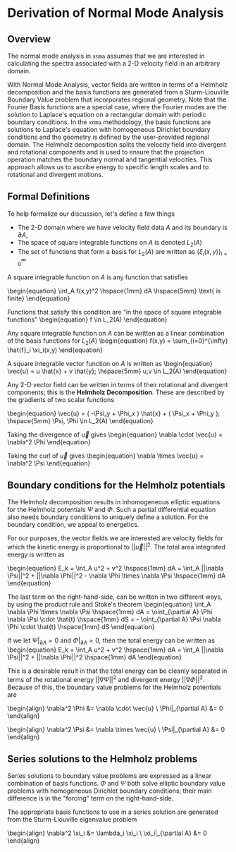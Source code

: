 # Derivation of Normal Mode Analysis


## Overview
The normal mode analysis in `xnma` assumes that we are interested in calculating the spectra associated with a 2-D velocity field in an arbitrary domain. 

With Normal Mode Analysis, vector fields are written in terms of a Helmholz decomposition and the basis functions are generated from a Sturm-Liouville Boundary Value problem that incorporates regional geometry. Note that the Fourier Basis functions are a special case, where the Fourier modes are the solution to Laplace's equation on a rectangular domain with periodic boundary conditions. In the `xnma` methodology, the basis functions are solutions to Laplace's equation with homogeneous Dirichlet boundary conditions and the geometry is defined by the user-provided regional domain. The Helmholz decomposition splits the velocity field into divergent and rotational components and is used to ensure that the projection operation matches the boundary normal and tangential velocities. This approach allows us to ascribe energy to specific length scales and to rotational and divergent motions.


## Formal Definitions
To help formalize our discussion, let's define a few things

* The 2-D domain where we have velocity field data $A$ and its boundary is $\partial A$, 
* The space of square integrable functions on $A$ is denoted $L_2(A)$
* The set of functions that form a basis for $L_2(A)$  are written as $\{\xi_i(x,y)\}_{i=0}^{\infty}$

A square integrable function on $A$ is any function that satisfies

\begin{equation}
\int_A f(x,y)^2 \hspace{1mm} dA \hspace{5mm} \text{    is finite} 
\end{equation}

Functions that satisfy this condition are "in the space of square integrable functions"
\begin{equation}
f \in L_2(A)
\end{equation}

Any square integrable function on $A$ can be written as a linear combination of the basis functions for $L_2(A)$
\begin{equation}
 f(x,y) = \sum_{i=0}^{\infty} \hat{f}_i \xi_i(x,y)
\end{equation}

A square integrable vector function on $A$ is written as
\begin{equation}
\vec{u} = u \hat{x} + v \hat{y}; \hspace{5mm} u,v \in L_2(A)
\end{equation}

Any 2-D vector field can be written in terms of their rotational and divergent components; this is the **Helmholz Decomposition**. These are described by the gradients of two scalar functions

\begin{equation}
\vec{u} = ( -\Psi_y + \Phi_x ) \hat{x} + ( \Psi_x + \Phi_y ); \hspace{5mm} \Psi, \Phi \in L_2(A)
\end{equation}

Taking the divergence of $\vec{u}$ gives
\begin{equation}
\nabla \cdot \vec{u} = \nabla^2 \Phi
\end{equation}

Taking the curl of $\vec{u}$ gives
\begin{equation}
\nabla \times \vec{u} = \nabla^2 \Psi
\end{equation}


## Boundary conditions for the Helmholz potentials
The Helmholz decomposition results in inhomogeneous elliptic equations for the Helmholz potentials $\Psi$ and $\Phi$. Such a partial differential equation also needs boundary conditions to uniquely define a solution. For the boundary condition, we appeal to energetics.

For our purposes, the vector fields we are interested are velocity fields for which the kinetic energy is proportional to $||\vec{u}||^2$. The total area integrated energy is written as

\begin{equation}
E_k = \int_A u^2 + v^2 \hspace{1mm} dA = \int_A ||\nabla \Psi||^2 + ||\nabla \Phi||^2 - \nabla \Phi \times \nabla \Psi \hspace{1mm} dA 
\end{equation}

The last term on the right-hand-side, can be written in two different ways, by using the product rule and Stoke's theorem
\begin{equation}
\int_A \nabla \Phi \times \nabla \Psi \hspace{1mm} dA = \oint_{\partial A} \Phi \nabla \Psi \cdot \hat{t} \hspace{1mm} dS = - \oint_{\partial A} \Psi \nabla \Phi \cdot \hat{t} \hspace{1mm} dS
\end{equation}

If we let $\Psi|_{\partial A} = 0$ and $\Phi|_{\partial A} = 0$, then the total energy can be written as
\begin{equation}
E_k = \int_A u^2 + v^2 \hspace{1mm} dA = \int_A ||\nabla \Psi||^2 + ||\nabla \Phi||^2 \hspace{1mm} dA 
\end{equation}

This is a desirable result in that the total energy can be cleanly separated in terms of the rotational energy $||\nabla \Psi||^2$ and divergent energy $||\nabla \Phi||^2$. Because of this, the boundary value problems for the Helmholz potentials are

\begin{align}
\nabla^2 \Phi &= \nabla \cdot \vec{u} \\
\Phi|_{\partial A}  &= 0
\end{align}

\begin{align}
\nabla^2 \Psi &= \nabla \times \vec{u} \\
\Psi|_{\partial A} &= 0
\end{align}


## Series solutions to the Helmholz problems
Series solutions to boundary value problems are expressed as a linear combination of basis functions. $\Phi$ and $\Psi$ both solve elliptic boundary value problems with homogeneous Dirichlet boundary conditions; their main difference is in the "forcing" term on the right-hand-side. 

The appropriate basis functions to use in a series solution are generated from the Sturm-Liouville eigenvalue problem

\begin{align}
\nabla^2 \xi_i &= \lambda_i \xi_i \\
\xi_i|_{\partial A} &= 0
\end{align}


